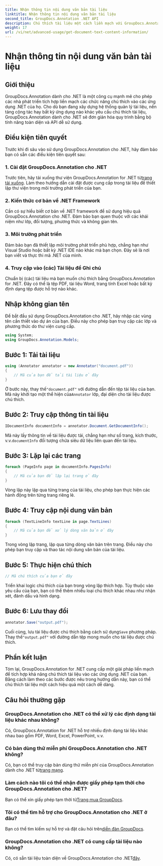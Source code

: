 ```yaml
---
title: Nhận thông tin nội dung văn bản tài liệu
linktitle: Nhận thông tin nội dung văn bản tài liệu
second_title: GroupDocs.Annotation .NET API
description: Chú thích tài liệu một cách liền mạch với GroupDocs.Annotation dành cho .NET. Tích hợp các chức năng chú thích vào các ứng dụng .NET của bạn một cách dễ dàng.
weight: 17
url: /vi/net/advanced-usage/get-document-text-content-information/
---
```


# Nhận thông tin nội dung văn bản tài liệu

## Giới thiệu
GroupDocs.Annotation dành cho .NET là một công cụ mạnh mẽ cho phép các nhà phát triển tích hợp liền mạch các chức năng chú thích vào các ứng dụng .NET của họ. Cho dù bạn đang xây dựng hệ thống quản lý tài liệu, nền tảng cộng tác hay bất kỳ ứng dụng nào khác yêu cầu chú thích tài liệu, GroupDocs.Annotation dành cho .NET sẽ đơn giản hóa quy trình bằng bộ tính năng toàn diện và API dễ sử dụng.
## Điều kiện tiên quyết
Trước khi đi sâu vào sử dụng GroupDocs.Annotation cho .NET, hãy đảm bảo bạn có sẵn các điều kiện tiên quyết sau:
### 1. Cài đặt GroupDocs.Annotation cho .NET
 Trước tiên, hãy tải xuống thư viện GroupDocs.Annotation for .NET từ[trang tải xuống](https://releases.groupdocs.com/annotation/net/). Làm theo hướng dẫn cài đặt được cung cấp trong tài liệu để thiết lập thư viện trong môi trường phát triển của bạn.
### 2. Kiến thức cơ bản về .NET Framework
Cần có sự hiểu biết cơ bản về .NET framework để sử dụng hiệu quả GroupDocs.Annotation cho .NET. Đảm bảo bạn quen thuộc với các khái niệm như lớp, đối tượng, phương thức và không gian tên.
### 3. Môi trường phát triển
Đảm bảo bạn đã thiết lập môi trường phát triển phù hợp, chẳng hạn như Visual Studio hoặc bất kỳ .NET IDE nào khác mà bạn chọn. Đây sẽ là nơi bạn viết và thực thi mã .NET của mình.
### 4. Truy cập vào (các) Tài liệu để Ghi chú
Chuẩn bị (các) tài liệu mà bạn muốn chú thích bằng GroupDocs.Annotation for .NET. Đây có thể là tệp PDF, tài liệu Word, trang tính Excel hoặc bất kỳ định dạng tệp được hỗ trợ nào khác.

## Nhập không gian tên
Để bắt đầu sử dụng GroupDocs.Annotation cho .NET, hãy nhập các vùng tên cần thiết vào dự án của bạn. Điều này cho phép bạn truy cập các lớp và phương thức do thư viện cung cấp.
```csharp
using System;
using GroupDocs.Annotation.Models;
```
## Bước 1: Tải tài liệu
```csharp
using (Annotator annotator = new Annotator("document.pdf"))
{
    // Mã của bạn để tải tài liệu ở đây
}
```
 Ở bước này, thay thế`"document.pdf"` với đường dẫn đến tệp tài liệu của bạn. Mã này khởi tạo một thể hiện của`Annotator` lớp, đại diện cho tài liệu được chú thích.
## Bước 2: Truy cập thông tin tài liệu
```csharp
IDocumentInfo documentInfo = annotator.Document.GetDocumentInfo();
```
Mã này lấy thông tin về tài liệu được tải, chẳng hạn như số trang, kích thước, v.v.`documentInfo` đối tượng chứa siêu dữ liệu liên quan đến tài liệu.
## Bước 3: Lặp lại các trang
```csharp
foreach (PageInfo page in documentInfo.PagesInfo)
{
    // Mã của bạn để lặp lại trang ở đây
}
```
Vòng lặp này lặp qua từng trang của tài liệu, cho phép bạn thực hiện các hành động trên từng trang riêng lẻ.
## Bước 4: Truy cập nội dung văn bản
```csharp
foreach (TextLineInfo textLine in page.TextLines)
{
    // Mã của bạn để xử lý dòng văn bản ở đây
}
```
Trong vòng lặp trang, lặp qua từng dòng văn bản trên trang. Điều này cho phép bạn truy cập và thao tác nội dung văn bản của tài liệu.
## Bước 5: Thực hiện chú thích
```csharp
// Mã chú thích của bạn ở đây
```
Triển khai logic chú thích của bạn trong vòng lặp thích hợp. Tùy thuộc vào yêu cầu của bạn, bạn có thể thêm nhiều loại chú thích khác nhau như nhận xét, đánh dấu và hình dạng.
## Bước 6: Lưu thay đổi
```csharp
annotator.Save("output.pdf");
```
 Cuối cùng, lưu tài liệu được chú thích bằng cách sử dụng`Save` phương pháp. Thay thế`"output.pdf"` với đường dẫn tệp mong muốn cho tài liệu được chú thích.

## Phần kết luận
Tóm lại, GroupDocs.Annotation for .NET cung cấp một giải pháp liền mạch để tích hợp khả năng chú thích tài liệu vào các ứng dụng .NET của bạn. Bằng cách làm theo các bước được nêu trong hướng dẫn này, bạn có thể chú thích tài liệu một cách hiệu quả một cách dễ dàng.
## Câu hỏi thường gặp
### GroupDocs.Annotation cho .NET có thể xử lý các định dạng tài liệu khác nhau không?
Có, GroupDocs.Annotation for .NET hỗ trợ nhiều định dạng tài liệu khác nhau bao gồm PDF, Word, Excel, PowerPoint, v.v.
### Có bản dùng thử miễn phí GroupDocs.Annotation cho .NET không?
 Có, bạn có thể truy cập bản dùng thử miễn phí của GroupDocs.Annotation dành cho .NET từ[trang mạng](https://releases.groupdocs.com/).
### Làm cách nào tôi có thể nhận được giấy phép tạm thời cho GroupDocs.Annotation cho .NET?
 Bạn có thể xin giấy phép tạm thời từ[Trang mua GroupDocs](https://purchase.groupdocs.com/temporary-license/).
### Tôi có thể tìm hỗ trợ cho GroupDocs.Annotation cho .NET ở đâu?
 Bạn có thể tìm kiếm sự hỗ trợ và đặt câu hỏi trên[diễn đàn GroupDocs](https://forum.groupdocs.com/c/annotation/10).
### GroupDocs.Annotation cho .NET có cung cấp tài liệu nào không?
 Có, có sẵn tài liệu toàn diện về GroupDocs.Annotation cho .NET[đây](https://tutorials.groupdocs.com/annotation/net/).